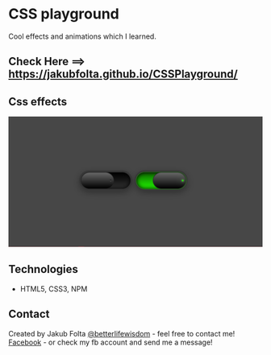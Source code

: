 # CSS playground
Cool effects and animations which I learned.

## Check Here ==> https://jakubfolta.github.io/CSSPlayground/

## Css effects
![Css effects](./images/glowing-checkbox.png)

## Technologies
* HTML5, CSS3, NPM

## Contact
Created by Jakub Folta [@betterlifewisdom](https://www.betterlifewisdom.com/) - feel free to contact me!<br/>
[Facebook](https://www.facebook.com/jakub.folta.58) - or check my fb account and send me a message!
